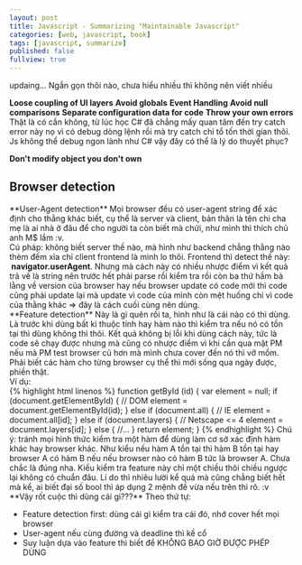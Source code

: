 ```yaml
---
layout: post
title: Javascript - Summarizing "Maintainable Javascript"
categories: [web, javascript, book]
tags: [javascript, summarize]
published: false
fullview: true
---
```


updaing...
Ngắn gọn thôi nào, chưa hiểu nhiều thì không nên viết nhiều

**Loose coupling of UI layers**
**Avoid globals**
**Event Handling**
**Avoid null comparisons**
**Separate configuration data for code**
**Throw your own errors**<br>
Thật là có cần không, từ lúc học C# đã chẳng mấy quan tâm đến try catch error này nọ vì có debug dòng lệnh rồi mà try catch chỉ tổ tốn thời gian thôi. Js không thể debug ngon lành như C# vậy đây có thể là lý do thuyết phục?<br>

**Don't modify object you don't own**
<h2>Browser detection</h2>
**User-Agent detection**
Mọi browser đều có user-agent string để xác định cho thằng khác biết, cụ thể là server và client, bản thân là tên chi cha mẹ là ai nhà ở đâu để cho người ta còn biết mà chửi, như mình thì thích chủ anh M$ lắm :v.<br>
Cú pháp: không biết server thế nào, mà hình như backend chẳng thằng nào thèm đếm xỉa chỉ client frontend là mình lo thôi. Frontend thì detect thế này: <strong>&nbsp;navigator.userAgent</strong>. Nhưng mà cách này có nhiều nhược điểm vì kết quả trả về là string nên trước hết phải parse rồi kiểm tra rồi còn ba thứ hầm bà lằng về version của browser hay nếu browser update có code mới thì code cũng phải update lại mà update vì code của mình còn mệt huống chi vì code của thằng khác => đây là cách cuối cùng nên dùng.<br>
**Feature detection**
Này là gì quên rồi ta, hình như là cái nào có thì dùng. Là trước khi dùng bất kì thuộc tính hay hàm nào thì kiểm tra nếu nó có tồn tại thì dùng không thì thôi. Kết quả không bị lỗi khi dùng cách này, tức là code sẽ chạy được nhưng mà cũng có nhược điểm vì khi cần qua mặt PM nếu mà PM test browser cũ hơn mà mình chưa cover đến nó thì vỡ mồm. Phải biết các hàm cho từng browser cụ thể thì mới sống qua ngày được, phiền thật.<br>
Ví dụ:<br>
{% highlight html linenos %}
function getById (id) {
	var element = null;
	if (document.getElementById) { // DOM
		element = document.getElementById(id);
	} else if (document.all) { // IE
		element = document.all[id];
	} else if (document.layers) { // Netscape <= 4
		element = document.layers[id];
	} else {
		//...
	}
	return element;
}
{% endhighlight %}
Chú ý: tránh mọi hình thức kiểm tra một hàm để dùng làm cơ sở xác định hàm khác hay browser khác. Như kiểu nếu hàm A tồn tại thì hàm B tồn tại hay browser A có hàm B nếu nếu browser nào có hàm B tức là browser A. Chưa chắc là đúng nha. Kiểu kiểm tra feature này chỉ một chiều thôi chiều ngược lại không có chuẩn đâu. Lí do thì nhiêu lười kể quá mà cũng chẳng biết hết mà kể, ai biết đại số bool thì áp dụng 2 mệnh đề vừa nếu trên thì rõ. :v<br>
**Vậy rốt cuộc thì dùng cái gì???**
Theo thứ tự:

* Feature detection first: dùng cái gì kiểm tra cái đó, nhớ cover hết mọi browser
* User-agent nếu cùng đường và deadline thì kề cổ
* Suy luận dựa vào feature thì biết để KHÔNG BAO GIỜ ĐƯỢC PHÉP DÙNG 

